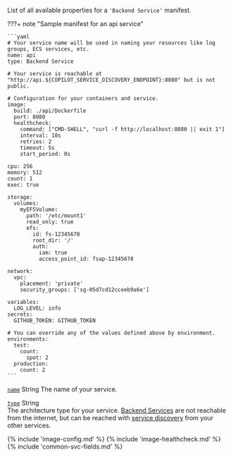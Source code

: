 List of all available properties for a `'Backend Service'` manifest.

???+ note "Sample manifest for an api service"

    ```yaml
    # Your service name will be used in naming your resources like log groups, ECS services, etc.
    name: api
    type: Backend Service

    # Your service is reachable at "http://api.${COPILOT_SERVICE_DISCOVERY_ENDPOINT}:8080" but is not public.

    # Configuration for your containers and service.
    image:
      build: ./api/Dockerfile
      port: 8080
      healthcheck:
        command: ["CMD-SHELL", "curl -f http://localhost:8080 || exit 1"]
        interval: 10s
        retries: 2
        timeout: 5s
        start_period: 0s

    cpu: 256
    memory: 512
    count: 1
    exec: true

    storage:
      volumes:
        myEFSVolume:
          path: '/etc/mount1'
          read_only: true
          efs:
            id: fs-12345678
            root_dir: '/'
            auth:
              iam: true
              access_point_id: fsap-12345678

    network:
      vpc:
        placement: 'private'
        security_groups: ['sg-05d7cd12cceeb9a6e']

    variables:
      LOG_LEVEL: info
    secrets:
      GITHUB_TOKEN: GITHUB_TOKEN

    # You can override any of the values defined above by environment.
    environments:
      test:
        count:
          spot: 2
      production:
        count: 2
    ```

<a id="name" href="#name" class="field">`name`</a> <span class="type">String</span>
The name of your service.

<div class="separator"></div>

<a id="type" href="#type" class="field">`type`</a> <span class="type">String</span>  
The architecture type for your service. [Backend Services](../concepts/services.en.md#backend-service) are not reachable from the internet, but can be reached with [service discovery](../developing/service-discovery.en.md) from your other services.

{% include 'image-config.md' %}
{% include 'image-healthcheck.md' %}
{% include 'common-svc-fields.md' %}
